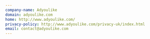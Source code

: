 ```yaml
---
company-name: Adyoulike
domain: adyoulike.com
home: http://www.adyoulike.com/
privacy-policy: http://www.adyoulike.com/privacy-uk/index.html
email: contact@adyoulike.com
---
```




